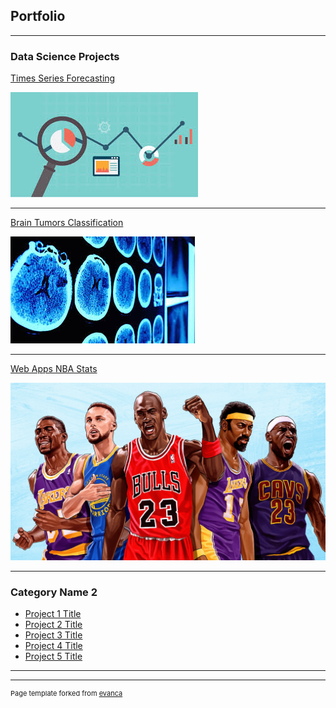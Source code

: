 ## Portfolio

---

### Data Science Projects

[Times Series Forecasting](/notebooks/TS_Project.html)

<img src="images/times_series_forecasting.jpg?raw=true"/>

---
[Brain Tumors Classification](/pdf/sample_presentation.pdf)

<img src="images/brain_tumor.jpg?raw=true"/>

---
[Web Apps NBA Stats](http://example.com/)

<img src="images/nba_stats_img.webp?raw=true"/>

---

### Category Name 2

- [Project 1 Title](http://example.com/)
- [Project 2 Title](http://example.com/)
- [Project 3 Title](http://example.com/)
- [Project 4 Title](http://example.com/)
- [Project 5 Title](http://example.com/)

---




---
<p style="font-size:11px">Page template forked from <a href="https://github.com/evanca/quick-portfolio">evanca</a></p>
<!-- Remove above link if you don't want to attibute -->
